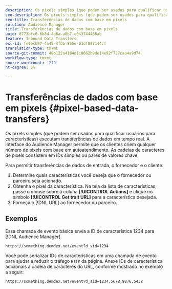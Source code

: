 ```yaml
---
description: Os pixels simples (que podem ser usados para qualificar usuários para características) executam transferências de dados em tempo real. A interface do Audience Manager permite que os clientes criem qualquer número de pixels com base em autoatendimento. As cadeias de caracteres de pixels consistem em IDs simples ou pares de valores chave.
seo-description: Os pixels simples (que podem ser usados para qualificar usuários para características) executam transferências de dados em tempo real. A interface do Audience Manager permite que os clientes criem qualquer número de pixels com base em autoatendimento. As cadeias de caracteres de pixels consistem em IDs simples ou pares de valores chave.
seo-title: Transferências de dados com base em pixels
solution: Audience Manager
title: Transferências de dados com base em pixels
uuid: 8773bfc0-6b8d-4a6a-a8b7-e043744486ab
feature: Inbound Data Transfers
exl-id: fe9ecb97-4a45-4fbb-855e-01df007144cf
translation-type: tm+mt
source-git-commit: 48b122a4184d1c0662b9de14e92f727caa4a9d74
workflow-type: tm+mt
source-wordcount: '219'
ht-degree: 5%

---
```


# Transferências de dados com base em pixels {#pixel-based-data-transfers}

Os pixels simples (que podem ser usados para qualificar usuários para características) executam transferências de dados em tempo real. A interface do Audience Manager permite que os clientes criem qualquer número de pixels com base em autoatendimento. As cadeias de caracteres de pixels consistem em IDs simples ou pares de valores chave.

<!-- c_rt_inbound_pixel_transfers.xml -->

Para permitir transferências de dados de entrada, o fornecedor e o cliente:

1. Determine quais características você deseja que o fornecedor ou parceiro seja acionado.
1. Obtenha o pixel da característica. Na tela da lista de características, passe o mouse sobre a coluna **[!UICONTROL Actions]** e clique no símbolo **[!UICONTROL Get trait URL]** para a característica desejada.
1. Forneça o [!DNL URL] ao fornecedor ou parceiro.

## Exemplos

Essa chamada de evento básica envia a ID de característica 1234 para [!DNL Audience Manager].

```
https://something.demdex.net/event?d_sid=1234
```

Você pode serializar IDs de características em uma chamada de evento para ajudar a reduzir o tráfego `HTTP` da página. Anexe IDs de característica adicionais à cadeia de caracteres do URL, conforme mostrado no exemplo a seguir:

```
https://something.demdex.net/event?d_sid=1234,5678,9876,5432
```
